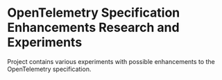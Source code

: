 # OpenTelemetry Specification Enhancements Research and Experiments

Project contains various experiments with possible enhancements to the OpenTelemetry specification.
